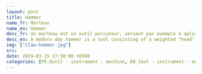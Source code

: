 ```yaml
---
layout: post
title: Hammer
name_fr: Marteau
name_en: Hammer
desc_fr: Un marteau est un outil percuteur, servant par exemple à aplatir un morceau de fer ou à enfoncer un clou.
desc_en: A modern day hammer is a tool consisting of a weighted "head" fixed to a long handle that is swung to deliver an impact to a small area of an object.
img: ["Claw-hammer.jpg"]
src: 
date: 2019-03-15 17:58:00 +0100
categories: [FR_Outil - instrument - machine, EN_Tool - instrument - machine]
---
```

